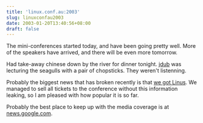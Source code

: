 ```yaml
---
title: 'linux.conf.au:2003'
slug: linuxconfau2003
date: 2003-01-20T13:40:56+08:00
draft: false
---
```


The mini-conferences started today, and have been going pretty well.
More of the speakers have arrived, and there will be even more tomorrow.

Had take-away chinese down by the river for dinner tonight.
[jdub](http://www.advogato.org/person/jdub/) was lecturing the seagulls
with a pair of chopsticks. They weren\'t listenning.

Probably the biggest news that has broken recently is that [we got
Linus](http://www.news.com.au/common/story_page/0,4057,5860210%255E15306,00.html).
We managed to sell all tickets to the conference without this
information leaking, so I am pleased with how popular it is so far.

Probably the best place to keep up with the media coverage is at
[news.google.com](http://news.google.com/news?hl=en&q=linux.conf.au).
